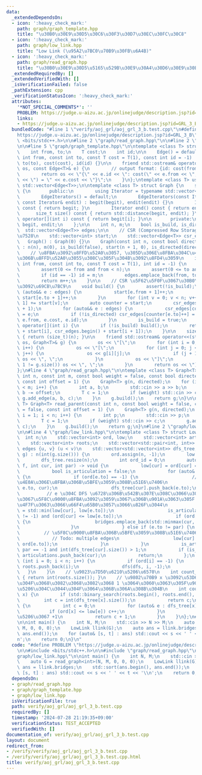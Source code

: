 ```yaml
---
data:
  _extendedDependsOn:
  - icon: ':heavy_check_mark:'
    path: graph/graph_template.hpp
    title: "\u30B0\u30E9\u30D5\u30C6\u30F3\u30D7\u30EC\u30FC\u30C8"
  - icon: ':heavy_check_mark:'
    path: graph/low_link.hpp
    title: "Low Link (\u95A2\u7BC0\u70B9\u30FB\u6A4B)"
  - icon: ':heavy_check_mark:'
    path: graph/read_graph.hpp
    title: "\u30B0\u30E9\u30D5\u5165\u529B\u30E9\u30A4\u30D6\u30E9\u30EA"
  _extendedRequiredBy: []
  _extendedVerifiedWith: []
  _isVerificationFailed: false
  _pathExtension: cpp
  _verificationStatusIcon: ':heavy_check_mark:'
  attributes:
    '*NOT_SPECIAL_COMMENTS*': ''
    PROBLEM: https://judge.u-aizu.ac.jp/onlinejudge/description.jsp?id=GRL_3_B
    links:
    - https://judge.u-aizu.ac.jp/onlinejudge/description.jsp?id=GRL_3_B
  bundledCode: "#line 1 \"verify/aoj_grl/aoj_grl_3_b.test.cpp\"\n#define PROBLEM \"\
    https://judge.u-aizu.ac.jp/onlinejudge/description.jsp?id=GRL_3_B\"\n\n#include\
    \ <bits/stdc++.h>\n\n#line 2 \"graph/read_graph.hpp\"\n\n#line 2 \"graph/graph_template.hpp\"\
    \n\n#line 5 \"graph/graph_template.hpp\"\n\ntemplate <class T> struct Edge {\n\
    \    int from, to;\n    T cost;\n    int id;\n\n    Edge() = default;\n    Edge(const\
    \ int from, const int to, const T cost = T(1), const int id = -1) : from(from),\
    \ to(to), cost(cost), id(id) {}\n\n    friend std::ostream& operator<<(std::ostream&\
    \ os, const Edge<T>& e) {\n        // output format: {id: cost(from, to) = cost}\n\
    \        return os << \"{\" << e.id << \": cost(\" << e.from << \", \" << e.to\
    \ << \") = \" << e.cost << \"}\";\n    }\n};\ntemplate <class T> using Edges =\
    \ std::vector<Edge<T>>;\n\ntemplate <class T> struct Graph {\n    struct EdgeIterators\
    \ {\n       public:\n        using Iterator = typename std::vector<Edge<T>>::iterator;\n\
    \        EdgeIterators() = default;\n        EdgeIterators(const Iterator& begit,\
    \ const Iterator& endit) : begit(begit), endit(endit) {}\n        Iterator begin()\
    \ const { return begit; }\n        Iterator end() const { return endit; }\n  \
    \      size_t size() const { return std::distance(begit, endit); }\n        Edge<T>&\
    \ operator[](int i) const { return begit[i]; }\n\n       private:\n        Iterator\
    \ begit, endit;\n    };\n\n    int n, m;\n    bool is_build, is_directed;\n  \
    \  std::vector<Edge<T>> edges;\n\n    // CSR (Compressed Row Storage) \u5F62\u5F0F\
    \u7528\n    std::vector<int> start;\n    std::vector<Edge<T>> csr_edges;\n\n \
    \   Graph() : Graph(0) {}\n    Graph(const int n, const bool directed = false)\
    \ : n(n), m(0), is_build(false), start(n + 1, 0), is_directed(directed) {}\n\n\
    \    // \u8FBA\u3092\u8FFD\u52A0\u3057, \u305D\u306E\u8FBA\u304C\u4F55\u756A\u76EE\
    \u306B\u8FFD\u52A0\u3055\u308C\u305F\u304B\u3092\u8FD4\u3059\n    int add_edge(const\
    \ int from, const int to, const T cost = T(1), int id = -1) {\n        assert(!is_build);\n\
    \        assert(0 <= from and from < n);\n        assert(0 <= to and to < n);\n\
    \        if (id == -1) id = m;\n        edges.emplace_back(from, to, cost, id);\n\
    \        return m++;\n    }\n\n    // CSR \u5F62\u5F0F\u3067\u30B0\u30E9\u30D5\
    \u3092\u69CB\u7BC9\n    void build() {\n        assert(!is_build);\n        for\
    \ (auto&& e : edges) {\n            start[e.from + 1]++;\n            if (!is_directed)\
    \ start[e.to + 1]++;\n        }\n        for (int v = 0; v < n; v++) start[v +\
    \ 1] += start[v];\n        auto counter = start;\n        csr_edges.resize(start.back()\
    \ + 1);\n        for (auto&& e : edges) {\n            csr_edges[counter[e.from]++]\
    \ = e;\n            if (!is_directed) csr_edges[counter[e.to]++] = Edge(e.to,\
    \ e.from, e.cost, e.id);\n        }\n        is_build = true;\n    }\n\n    EdgeIterators\
    \ operator[](int i) {\n        if (!is_build) build();\n        return EdgeIterators(csr_edges.begin()\
    \ + start[i], csr_edges.begin() + start[i + 1]);\n    }\n\n    size_t size() const\
    \ { return (size_t)(n); }\n\n    friend std::ostream& operator<<(std::ostream&\
    \ os, Graph<T>& g) {\n        os << \"[\";\n        for (int i = 0; i < g.size();\
    \ i++) {\n            os << \"[\";\n            for (int j = 0; j < g[i].size();\
    \ j++) {\n                os << g[i][j];\n                if (j + 1 != g[i].size())\
    \ os << \", \";\n            }\n            os << \"]\";\n            if (i +\
    \ 1 != g.size()) os << \", \";\n        }\n        return os << \"]\";\n    }\n\
    };\n#line 4 \"graph/read_graph.hpp\"\n\ntemplate <class T> Graph<T> read_graph(const\
    \ int n, const int m, const bool weight = false, const bool directed = false,\
    \ const int offset = 1) {\n    Graph<T> g(n, directed);\n    for (int i = 0; i\
    \ < m; i++) {\n        int a, b;\n        std::cin >> a >> b;\n        a -= offset,\
    \ b -= offset;\n        T c = 1;\n        if (weight) std::cin >> c;\n       \
    \ g.add_edge(a, b, c);\n    }\n    g.build();\n    return g;\n}\n\ntemplate <class\
    \ T> Graph<T> read_parent(const int n, const bool weight = false, const bool directed\
    \ = false, const int offset = 1) {\n    Graph<T> g(n, directed);\n    for (int\
    \ i = 1; i < n; i++) {\n        int p;\n        std::cin >> p;\n        p -= offset;\n\
    \        T c = 1;\n        if (weight) std::cin >> c;\n        g.add_edge(p, i,\
    \ c);\n    }\n    g.build();\n    return g;\n}\n#line 2 \"graph/low_link.hpp\"\
    \n\n#line 4 \"graph/low_link.hpp\"\n\ntemplate <class T> struct LowLink {\n  \
    \  int n;\n    std::vector<int> ord, low;\n    std::vector<int> articulations;\n\
    \    std::vector<int> roots;\n    std::vector<std::pair<int, int>> bridges;  //\
    \ edges {u, v} (u < v)\n    std::vector<std::vector<int>> dfs_tree;\n\n    LowLink(Graph<T>&\
    \ g) : n(int(g.size())) {\n        ord.assign(n, -1);\n        low.assign(n, -1);\n\
    \        dfs_tree.resize(n);\n        int ord_id = 0;\n        auto dfs = [&](auto\
    \ f, int cur, int par) -> void {\n            low[cur] = ord[cur] = ord_id++;\n\
    \            bool is_articulation = false;\n            for (auto& e : g[cur])\
    \ {\n                if (ord[e.to] == -1) {\n                    // DFS \u6728\
    \u4E0A\u306E\u8FBA\u306B\u5BFE\u3059\u308B\u51E6\u7406\n                    f(f,\
    \ e.to, cur);\n                    dfs_tree[cur].push_back(e.to);\n          \
    \          // e \u304C DFS \u6728\u306B\u542B\u307E\u308C\u3066\u3044\u308B\u306E\
    \u3067\u5F8C\u9000\u8FBA\u3092\u3059\u3067\u306B\u901A\u3063\u305F low[e.to] \u3092\
    \u4F7F\u3063\u3066\u66F4\u65B0\u3057\u3066\u826F\u3044\n                    low[cur]\
    \ = std::min(low[cur], low[e.to]);\n                    is_articulation |= (par\
    \ != -1) and (ord[cur] <= low[e.to]);\n                    if (ord[cur] < low[e.to])\
    \ {\n                        bridges.emplace_back(std::minmax(cur, e.to));\n \
    \                   }\n                } else if (e.to != par) {\n           \
    \         // \u5F8C\u9000\u8FBA\u306B\u5BFE\u3059\u308B\u51E6\u7406\n        \
    \            // Todo: multiple edges\n                    low[cur] = std::min(low[cur],\
    \ ord[e.to]);\n                }\n            }\n            is_articulation |=\
    \ par == -1 and int(dfs_tree[cur].size()) > 1;\n            if (is_articulation)\
    \ articulations.push_back(cur);\n            return;\n        };\n        for\
    \ (int i = 0; i < n; i++) {\n            if (ord[i] == -1) {\n               \
    \ roots.push_back(i);\n                dfs(dfs, i, -1);\n            }\n     \
    \   }\n    }\n    // \u9023\u7D50\u6210\u5206\u6570\n    int count_components()\
    \ { return int(roots.size()); }\n    // \u9802\u70B9 x \u3092\u53D6\u308A\u9664\
    \u304F\u3068\u3082\u3068\u3082\u3068 1 \u3064\u3060\u3063\u305F\u9023\u7D50\u6210\
    \u5206\u304C\u3044\u304F\u3064\u306B\u306A\u308B\u304B\n    int count_components_remove(int\
    \ x) {\n        if (std::binary_search(roots.begin(), roots.end(), x)) {\n   \
    \         int c = int(dfs_tree[x].size());\n            return c;\n        } else\
    \ {\n            int c = 0;\n            for (auto& e : dfs_tree[x]) {\n     \
    \           if (ord[x] <= low[e]) c++;\n            }\n            // \u89AA\u306E\
    \u5206\u3067 +1\n            return c + 1;\n        }\n    }\n};\n#line 7 \"verify/aoj_grl/aoj_grl_3_b.test.cpp\"\
    \n\nint main() {\n    int N, M;\n    std::cin >> N >> M;\n    auto G = read_graph<int>(N,\
    \ M, 0, 0, 0);\n    LowLink llink(G);\n    auto ans = llink.bridges;\n    std::sort(ans.begin(),\
    \ ans.end());\n    for (auto& [s, t] : ans) std::cout << s << ' ' << t << '\\\
    n';\n    return 0;\n}\n"
  code: "#define PROBLEM \"https://judge.u-aizu.ac.jp/onlinejudge/description.jsp?id=GRL_3_B\"\
    \n\n#include <bits/stdc++.h>\n\n#include \"graph/read_graph.hpp\"\n#include \"\
    graph/low_link.hpp\"\n\nint main() {\n    int N, M;\n    std::cin >> N >> M;\n\
    \    auto G = read_graph<int>(N, M, 0, 0, 0);\n    LowLink llink(G);\n    auto\
    \ ans = llink.bridges;\n    std::sort(ans.begin(), ans.end());\n    for (auto&\
    \ [s, t] : ans) std::cout << s << ' ' << t << '\\n';\n    return 0;\n}"
  dependsOn:
  - graph/read_graph.hpp
  - graph/graph_template.hpp
  - graph/low_link.hpp
  isVerificationFile: true
  path: verify/aoj_grl/aoj_grl_3_b.test.cpp
  requiredBy: []
  timestamp: '2024-07-28 21:19:35+09:00'
  verificationStatus: TEST_ACCEPTED
  verifiedWith: []
documentation_of: verify/aoj_grl/aoj_grl_3_b.test.cpp
layout: document
redirect_from:
- /verify/verify/aoj_grl/aoj_grl_3_b.test.cpp
- /verify/verify/aoj_grl/aoj_grl_3_b.test.cpp.html
title: verify/aoj_grl/aoj_grl_3_b.test.cpp
---
```

